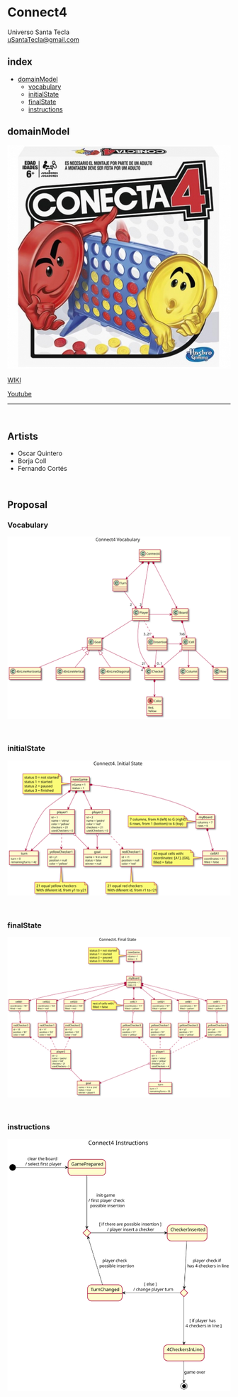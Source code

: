 # Connect4
Universo Santa Tecla  
[uSantaTecla@gmail.com](mailto:uSantaTecla@gmail.com)  

## index

* [domainModel](#domainModel)  
    * [vocabulary](#vocabulary)  
    * [initialState](#initialState)  
    * [finalState](#finalState)
    * [instructions](#instructions)  

## domainModel  

![connect4](./docs/images/conecta4.jpg)  

[WIKI](https://es.wikipedia.org/wiki/Conecta_4)

[Youtube](https://www.youtube.com/watch?v=JBSbiilzg9U)

---

<br>


## Artists
* Oscar Quintero
* Borja Coll
* Fernando Cortés

<br>

## Proposal

### Vocabulary

![Vocabulario](./docs/images/connect4--vocabulary.svg)

<br>

### initialState

![Estado_inicial](./docs/images/connect4--initial-state.svg)

<br>

### finalState

![Estado_final](./docs/images/connect4--final-state.svg)

<br>

### instructions  
  
![Instrucciones](./docs/images/connect4--instructions.svg)  